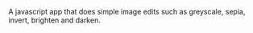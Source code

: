 A javascript app that does simple image edits such as greyscale, sepia, invert, brighten and darken. 